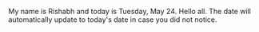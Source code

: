 My name is Rishabh and today is Tuesday, May 24. Hello all. The date will automatically update to today's date in case you did not notice.
